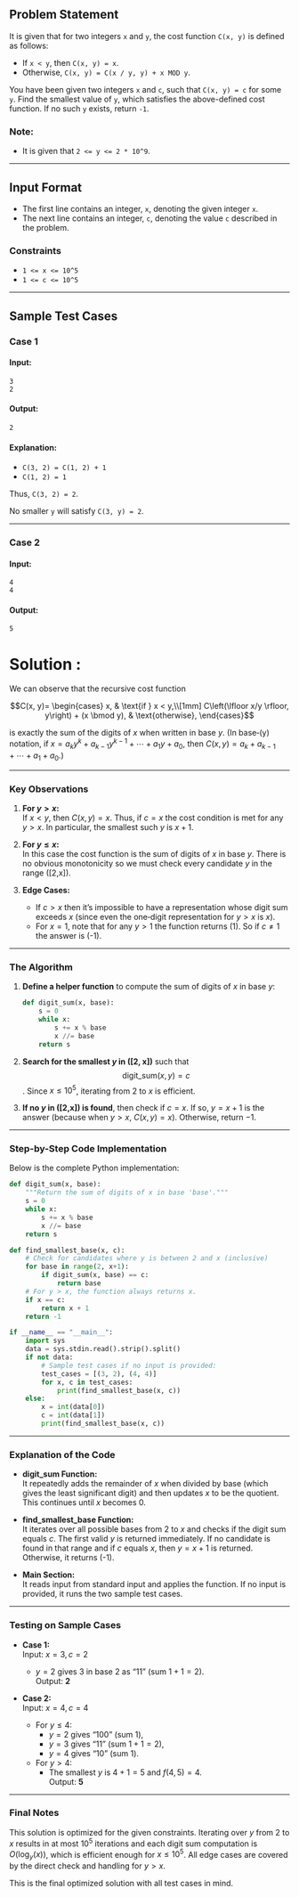 ## Problem Statement

It is given that for two integers `x` and `y`, the cost function `C(x, y)` is defined as follows:

- If `x < y`, then `C(x, y) = x`.
- Otherwise, `C(x, y) = C(x / y, y) + x MOD y`.

You have been given two integers `x` and `c`, such that `C(x, y) = c` for some `y`. Find the smallest value of `y`, which satisfies the above-defined cost function. If no such `y` exists, return `-1`.

### Note:

- It is given that `2 <= y <= 2 * 10^9`.

---

## Input Format

- The first line contains an integer, `x`, denoting the given integer `x`.
- The next line contains an integer, `c`, denoting the value `c` described in the problem.

### Constraints

- `1 <= x <= 10^5`
- `1 <= c <= 10^5`

---

## Sample Test Cases

### Case 1

#### Input:

```
3
2
```

#### Output:

```
2
```

#### Explanation:

- `C(3, 2) = C(1, 2) + 1`
- `C(1, 2) = 1`

Thus, `C(3, 2) = 2`.

No smaller `y` will satisfy `C(3, y) = 2`.

---

### Case 2

#### Input:

```
4
4
```

#### Output:

```
5
```



# Solution : 

We can observe that the recursive cost function

$$C(x, y)=
\begin{cases}
x, & \text{if } x < y,\\[1mm]
C\left(\lfloor x/y \rfloor, y\right) + (x \bmod y), & \text{otherwise},
\end{cases}$$

is exactly the sum of the digits of $x$ when written in base $y$. (In base‐\(y\) notation, if
$x = a_k y^k + a_{k-1} y^{k-1} + \cdots + a_1 y + a_0,$
then $C(x, y)= a_k + a_{k-1} + \cdots + a_1 + a_0$.)

---

### Key Observations

1. **For $y > x$:**  
   If $x < y$, then $C(x,y)=x$. Thus, if $c=x$ the cost condition is met for any $y > x$. In particular, the smallest such $y$ is $x+1$.

2. **For $y \le x$:**  
   In this case the cost function is the sum of digits of $x$ in base $y$. There is no obvious monotonicity so we must check every candidate $y$ in the range \([2,x]\).

3. **Edge Cases:**  
   - If $c > x$ then it’s impossible to have a representation whose digit sum exceeds $x$ (since even the one‐digit representation for $y > x$ is $x$).  
   - For $x=1$, note that for any $y>1$ the function returns \(1\). So if $c\neq 1$ the answer is \(-1\).

---

### The Algorithm

1. **Define a helper function** to compute the sum of digits of $x$ in base $y$:

   ```python
   def digit_sum(x, base):
       s = 0
       while x:
           s += x % base
           x //= base
       return s
   ```

2. **Search for the smallest $y$ in \([2, x]\)** such that $$\text{digit\_sum}(x,y) = c$$. Since $x \le 10^5$, iterating from 2 to $x$ is efficient.

3. **If no $y$ in \([2,x]\) is found**, then check if $c = x$. If so, $y = x+1$ is the answer (because when $y > x$, $C(x, y)=x$). Otherwise, return $-1$.

---

### Step-by-Step Code Implementation

Below is the complete Python implementation:

```python
def digit_sum(x, base):
    """Return the sum of digits of x in base 'base'."""
    s = 0
    while x:
        s += x % base
        x //= base
    return s

def find_smallest_base(x, c):
    # Check for candidates where y is between 2 and x (inclusive)
    for base in range(2, x+1):
        if digit_sum(x, base) == c:
            return base
    # For y > x, the function always returns x.
    if x == c:
        return x + 1
    return -1

if __name__ == "__main__":
    import sys
    data = sys.stdin.read().strip().split()
    if not data:
        # Sample test cases if no input is provided:
        test_cases = [(3, 2), (4, 4)]
        for x, c in test_cases:
            print(find_smallest_base(x, c))
    else:
        x = int(data[0])
        c = int(data[1])
        print(find_smallest_base(x, c))
```

---

### Explanation of the Code

- **digit_sum Function:**  
  It repeatedly adds the remainder of $x$ when divided by $\text{base}$ (which gives the least significant digit) and then updates $x$ to be the quotient. This continues until $x$ becomes 0.

- **find_smallest_base Function:**  
  It iterates over all possible bases from 2 to $x$ and checks if the digit sum equals $c$. The first valid $y$ is returned immediately. If no candidate is found in that range and if $c$ equals $x$, then $y = x+1$ is returned. Otherwise, it returns \(-1\).

- **Main Section:**  
  It reads input from standard input and applies the function. If no input is provided, it runs the two sample test cases.

---

### Testing on Sample Cases

- **Case 1:**  
  Input: $x=3,\, c=2$  
  - $y=2$ gives $3$ in base 2 as “11” (sum $1+1=2$).  
  Output: **2**

- **Case 2:**  
  Input: $x=4,\, c=4$  
  - For $y \le 4$:  
    - $y=2$ gives “100” (sum $1$),  
    - $y=3$ gives “11” (sum $1+1=2$),  
    - $y=4$ gives “10” (sum $1$).  
  - For $y > 4$:  
    - The smallest $y$ is $4+1=5$ and $f(4,5)=4$.  
  Output: **5**

---

### Final Notes

This solution is optimized for the given constraints. Iterating over $y$ from 2 to $x$ results in at most $10^5$ iterations and each digit sum computation is $O(\log_{y}(x))$, which is efficient enough for $x \le 10^5$. All edge cases are covered by the direct check and handling for $y > x$.

This is the final optimized solution with all test cases in mind.
